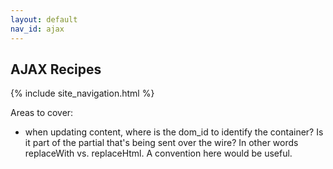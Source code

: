 ```yaml
---
layout: default
nav_id: ajax
---
```


<div class="page-header">
  <h2>AJAX Recipes</h2>
</div>

{% include site_navigation.html %}

Areas to cover:

* when updating content, where is the dom_id to identify the container? Is it part of the partial
  that's being sent over the wire? In other words replaceWith vs. replaceHtml. A convention here
  would be useful.
